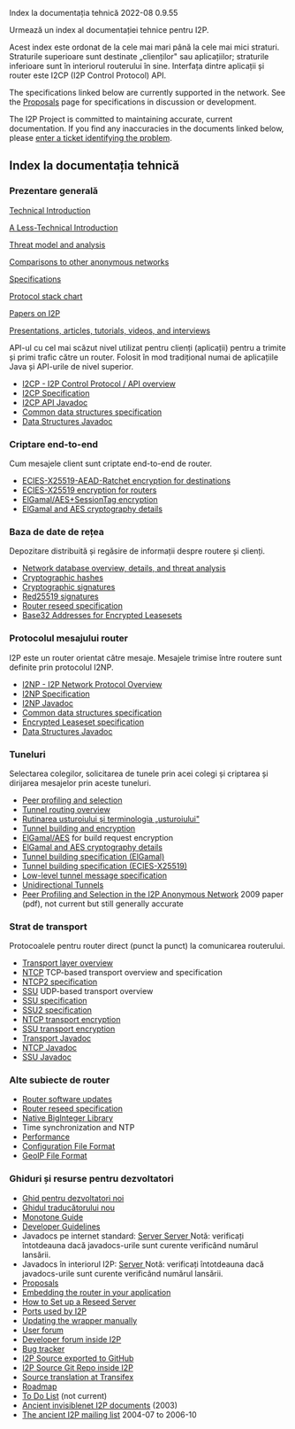  Index la
documentația tehnică 2022-08 0.9.55 

Urmează un index al documentației tehnice pentru I2P.

Acest index este ordonat de la cele mai mari până la cele mai mici
straturi. Straturile superioare sunt destinate „clienților" sau
aplicațiilor; straturile inferioare sunt în interiorul routerului în
sine. Interfața dintre aplicații și router este I2CP (I2P Control
Protocol) API.

The specifications linked below are currently supported in the network.
See the [Proposals]() page
for specifications in discussion or development.

The I2P Project is committed to maintaining accurate, current
documentation. If you find any inaccuracies in the documents linked
below, please [enter a ticket identifying the
problem]().

## Index la documentația tehnică

### Prezentare generală

[Technical
Introduction]()

[A Less-Technical
Introduction]()

[Threat model and
analysis]()

[Comparisons to other anonymous
networks]()

[Specifications]()

[Protocol stack chart]()

[Papers on I2P]()

[Presentations, articles, tutorials, videos, and
interviews]()

API-ul cu cel mai scăzut nivel utilizat pentru clienți (aplicații)
pentru a trimite și primi trafic către un router. Folosit în mod
tradițional numai de aplicațiile Java și API-urile de nivel superior.

- [I2CP - I2P Control Protocol / API
 overview]()
- [I2CP Specification]()
- [I2CP API
 Javadoc](http:///net/i2p/client/package-summary.html)
- [Common data structures
 specification]()
- [Data Structures
 Javadoc](http:///net/i2p/data/package-summary.html)

### Criptare end-to-end

Cum mesajele client sunt criptate end-to-end de router.

- [ECIES-X25519-AEAD-Ratchet encryption for
 destinations]()
- [ECIES-X25519 encryption for
 routers]()
- [ElGamal/AES+SessionTag
 encryption]()
- [ElGamal and AES cryptography
 details]()

### Baza de date de rețea

Depozitare distribuită și regăsire de informații despre routere și
clienți.

- [Network database overview, details, and threat
 analysis]()
- [Cryptographic
 hashes](#SHA256)
- [Cryptographic
 signatures](#sig)
- [Red25519 signatures]()
- [Router reseed specification]()
- [Base32 Addresses for Encrypted
 Leasesets]()

### Protocolul mesajului router

I2P este un router orientat către mesaje. Mesajele trimise între routere
sunt definite prin protocolul I2NP.

- [I2NP - I2P Network Protocol
 Overview]()
- [I2NP Specification]()
- [I2NP
 Javadoc](http:///net/i2p/data/i2np/package-summary.html)
- [Common data structures
 specification]()
- [Encrypted Leaseset
 specification]()
- [Data Structures
 Javadoc](http:///net/i2p/data/package-summary.html)

### Tuneluri

Selectarea colegilor, solicitarea de tunele prin acei colegi și
criptarea și dirijarea mesajelor prin aceste tuneluri.

- [Peer profiling and
 selection]()
- [Tunnel routing
 overview]()
- [Rutinarea usturoiului și terminologia
 „usturoiului"]()
- [Tunnel building and
 encryption]()
- [ElGamal/AES]()
 for build request encryption
- [ElGamal and AES cryptography
 details]()
- [Tunnel building specification
 (ElGamal)]()
- [Tunnel building specification
 (ECIES-X25519)]()
- [Low-level tunnel message
 specification]()
- [Unidirectional
 Tunnels]()
- [Peer Profiling and Selection in the I2P Anonymous
 Network](pdf/I2P-PET-CON-2009.1.pdf)
 2009 paper (pdf), not current but still generally accurate

### Strat de transport

Protocoalele pentru router direct (punct la punct) la comunicarea
routerului.

- [Transport layer
 overview]()
- [NTCP]() TCP-based
 transport overview and specification
- [NTCP2 specification]()
- [SSU]() UDP-based
 transport overview
- [SSU specification]()
- [SSU2 specification]()
- [NTCP transport
 encryption](#tcp)
- [SSU transport
 encryption](#udp)
- [Transport
 Javadoc](http:///net/i2p/router/transport/package-summary.html)
- [NTCP
 Javadoc](http:///net/i2p/router/transport/ntcp/package-summary.html)
- [SSU
 Javadoc](http:///net/i2p/router/transport/udp/package-summary.html)

### Alte subiecte de router

- [Router software updates]()
- [Router reseed specification]()
- [Native BigInteger
 Library]()
- Time synchronization and NTP
- [Performance]()
- [Configuration File
 Format]()
- [GeoIP File Format]()

### Ghiduri și resurse pentru dezvoltatori

- [Ghid pentru dezvoltatori
 noi]()
- [Ghidul traducătorului
 nou]()
- [Monotone
 Guide]()
- [Developer
 Guidelines]()
- Javadocs pe internet standard: [Server ](https://docs.i2p-projekt.de/javadoc/) [Server ](https://eyedeekay.github.io/javadoc-i2p/) Notă: verificați
 întotdeauna dacă javadocs-urile sunt curente verificând numărul
 lansării.
- Javadocs în interiorul I2P: [Server ](http:///javadoc-i2p/) Notă:
 verificați întotdeauna dacă javadocs-urile sunt curente verificând
 numărul lansării.
- [Proposals]()
- [Embedding the router in your
 application]()
- [How to Set up a Reseed
 Server]()
- [Ports used by I2P]()
- [Updating the wrapper
 manually]()
- [User forum](http://)
- [Developer forum inside
 I2P](http:///)
- [Bug tracker](https://i2pgit.org/i2p-hackers/i2p.i2p/issues)
- [I2P Source exported to GitHub](https://github.com/i2p/i2p.i2p)
- [I2P Source Git Repo inside I2P](http://git.idk.i2p/i2p/i2p.i2p.git)
- [Source translation at
 Transifex](https://www.transifex.net/projects/p/I2P/)
- [Roadmap]()
- [To Do List]() (not
 current)
- [Ancient invisiblenet I2P
 documents]() (2003)
- [The ancient I2P mailing list](http://zzz.i2p/archive/index.html)
 2004-07 to 2006-10


